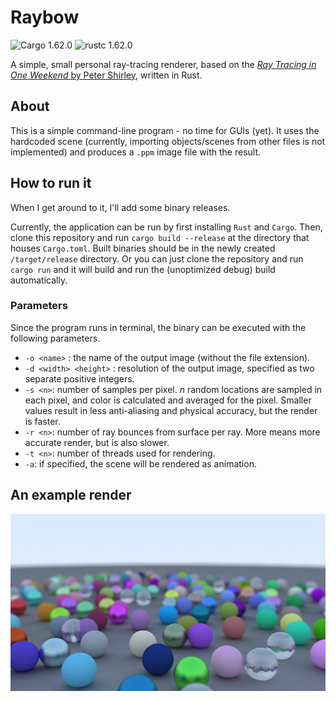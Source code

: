 # Raybow
![Cargo 1.62.0](https://img.shields.io/badge/Cargo-1.62.0-orange)
![rustc 1.62.0](https://img.shields.io/badge/rustc-1.62.0-yellow)

A simple, small personal ray-tracing renderer, based on the [*Ray Tracing in One Weekend* by Peter Shirley](https://raytracing.github.io/books/RayTracingInOneWeekend.html), written in Rust.

## About

This is a simple command-line program - no time for GUIs (yet). It uses the hardcoded scene (currently, importing objects/scenes from other files is not implemented) and produces a ``.ppm`` image file with the result.

## How to run it

When I get around to it, I'll add some binary releases.

Currently, the application can be run by first installing ``Rust`` and ``Cargo``. Then, clone this repository and run ``cargo build --release`` at the directory that houses ``Cargo.toml``. Built binaries should be in the newly created ``/target/release`` directory. Or you can just clone the repository and run ``cargo run`` and it will build and run the (unoptimized debug) build automatically.

### Parameters
Since the program runs in terminal, the binary can be executed with the following parameters.

* ``-o <name>`` : the name of the output image (without the file extension).
* ``-d <width> <height>`` : resolution of the output image, specified as two separate positive integers.
* ``-s <n>``: number of samples per pixel. *n* random locations are sampled in each pixel, and color is calculated and averaged for the pixel. Smaller values result in less anti-aliasing and physical accuracy, but the render is faster.
* ``-r <n>``: number of ray bounces from surface per ray. More means more accurate render, but is also slower.
* ``-t <n>``: number of threads used for rendering.
* ``-a``: if specified, the scene will be rendered as animation.

## An example render
![example image](example.png)
